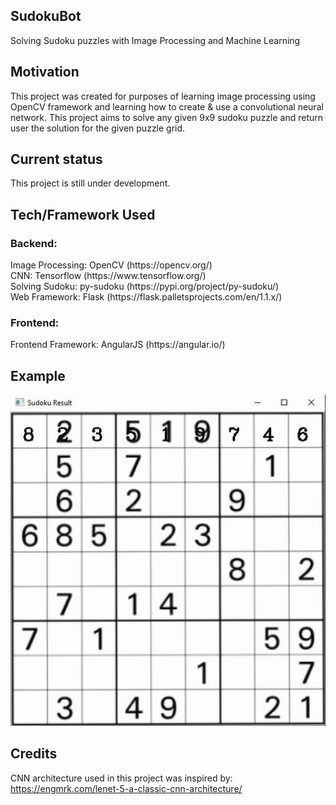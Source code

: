 ## SudokuBot
Solving Sudoku puzzles with Image Processing and Machine Learning

## Motivation 
This project was created for purposes of learning image processing using OpenCV framework and learning how to create & use a convolutional neural network. 
This project aims to solve any given 9x9 sudoku puzzle and return user the solution for the given puzzle grid.

## Current status
This project is still under development.

## Tech/Framework Used
<h3>Backend:</h3>
Image Processing: OpenCV (https://opencv.org/) </br>
CNN: Tensorflow (https://www.tensorflow.org/) </br>
Solving Sudoku: py-sudoku (https://pypi.org/project/py-sudoku/) </br>
Web Framework: Flask (https://flask.palletsprojects.com/en/1.1.x/) </br>

<h3>Frontend:</h3>
Frontend Framework: AngularJS (https://angular.io/)

## Example
![](sudoku.gif)


## Credits
CNN architecture used in this project was inspired by: https://engmrk.com/lenet-5-a-classic-cnn-architecture/
